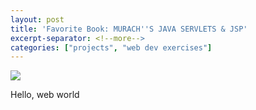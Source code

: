 ```yaml
---
layout: post
title: 'Favorite Book: MURACH''S JAVA SERVLETS & JSP'
excerpt-separator: <!--more-->
categories: ["projects", "web dev exercises"]
---
```


<div class="post-image-right">
  <img src="https://www.aubookstore.com/images/product/medium/10422.jpg">
</div>

Hello, web world
